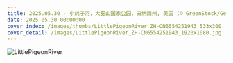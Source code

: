```yaml
---
title: 2025.05.30 - 小鸽子河，大雾山国家公园，田纳西州, 美国 (© GreenStock/Getty Images)
date: 2025.05.30 00:00:00
cover_index: /images/thumbs/LittlePigeonRiver_ZH-CN6554251943_533x300.jpg
cover_detail: /images/LittlePigeonRiver_ZH-CN6554251943_1920x1080.jpg
---
```


![LittlePigeonRiver](/images/LittlePigeonRiver_ZH-CN6554251943_1920x1080.jpg)
